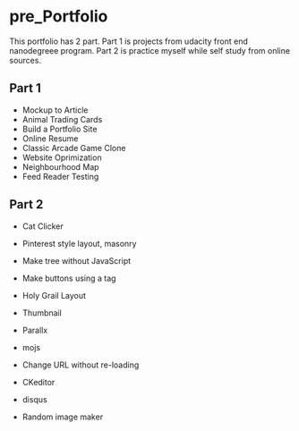 # pre_Portfolio

This portfolio has 2 part.
Part 1 is projects from udacity front end nanodegreee program.
Part 2 is practice myself while self study from online sources.

## Part 1

- Mockup to Article
- Animal Trading Cards
- Build a Portfolio Site
- Online Resume
- Classic Arcade Game Clone
- Website Oprimization
- Neighbourhood Map
- Feed Reader Testing

## Part 2

- Cat Clicker

- Pinterest style layout, masonry
- Make tree without JavaScript
- Make buttons using a tag
- Holy Grail Layout
- Thumbnail
- Parallx
- mojs
- Change URL without re-loading

- CKeditor
- disqus
- Random image maker
